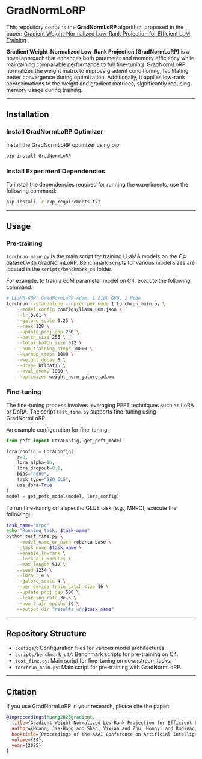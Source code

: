 # GradNormLoRP

This repository contains the **GradNormLoRP** algorithm, proposed in the paper: [Gradient Weight-Normalized Low-Rank Projection for Efficient LLM Training](https://arxiv.org/pdf/2412.19616).

**Gradient Weight-Normalized Low-Rank Projection (GradNormLoRP)** is a novel approach that enhances both parameter and memory efficiency while maintaining comparable performance to full fine-tuning. GradNormLoRP normalizes the weight matrix to improve gradient conditioning, facilitating better convergence during optimization. Additionally, it applies low-rank approximations to the weight and gradient matrices, significantly reducing memory usage during training.

---

## Installation

### Install GradNormLoRP Optimizer
Install the GradNormLoRP optimizer using pip:

```bash
pip install GradNormLoRP
```

### Install Experiment Dependencies
To install the dependencies required for running the experiments, use the following command:

```bash
pip install -r exp_requirements.txt
```

---

## Usage

### Pre-training

`torchrun_main.py` is the main script for training LLaMA models on the C4 dataset with GradNormLoRP. Benchmark scripts for various model sizes are located in the `scripts/benchmark_c4` folder.

For example, to train a 60M parameter model on C4, execute the following command:

```bash
# LLaMA-60M, GradNormLoRP-Adam, 1 A100 GPU, 1 Node
torchrun --standalone --nproc_per_node 1 torchrun_main.py \
    --model_config configs/llama_60m.json \
    --lr 0.01 \
    --galore_scale 0.25 \
    --rank 128 \
    --update_proj_gap 250 \
    --batch_size 256 \
    --total_batch_size 512 \
    --num_training_steps 10000 \
    --warmup_steps 1000 \
    --weight_decay 0 \
    --dtype bfloat16 \
    --eval_every 1000 \
    --optimizer weight_norm_galore_adamw
```

### Fine-tuning

The fine-tuning process involves leveraging PEFT techniques such as LoRA or DoRA. The script `test_fine.py` supports fine-tuning using GradNormLoRP.

An example configuration for fine-tuning:

```python
from peft import LoraConfig, get_peft_model

lora_config = LoraConfig(
    r=8,
    lora_alpha=16,
    lora_dropout=0.1,
    bias="none",
    task_type="SEQ_CLS",
    use_dora=True
)
model = get_peft_model(model, lora_config)
```

To run fine-tuning on a specific GLUE task (e.g., MRPC), execute the following:

```bash
task_name="mrpc"
echo "Running task: $task_name"
python test_fine.py \
    --model_name_or_path roberta-base \
    --task_name $task_name \
    --enable_lowrank \
    --lora_all_modules \
    --max_length 512 \
    --seed 1234 \
    --lora_r 4 \
    --galore_scale 4 \
    --per_device_train_batch_size 16 \
    --update_proj_gap 500 \
    --learning_rate 3e-5 \
    --num_train_epochs 30 \
    --output_dir "results_wn/$task_name"
```

---

## Repository Structure

- `configs/`: Configuration files for various model architectures.
- `scripts/benchmark_c4/`: Benchmark scripts for pre-training on C4.
- `test_fine.py`: Main script for fine-tuning on downstream tasks.
- `torchrun_main.py`: Main script for pre-training with GradNormLoRP.

---

## Citation

If you use GradNormLoRP in your research, please cite the paper:

```bibtex
@inproceedings{huang2025gradient,
  title={Gradient Weight-Normalized Low-Rank Projection for Efficient LLM Training},
  author={Huang, Jia-Hong and Shen, Yixian and Zhu, Hongyi and Rudinac, Stevan and Kanoulas, Evangelos},
  booktitle={Proceedings of the AAAI Conference on Artificial Intelligence},
  volume={39},
  year={2025}
}
```

